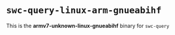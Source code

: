 # `swc-query-linux-arm-gnueabihf`

This is the **armv7-unknown-linux-gnueabihf** binary for `swc-query`
